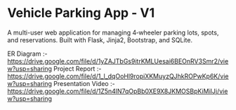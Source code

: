 # Vehicle Parking App - V1

A multi-user web application for managing 4‑wheeler parking lots, spots, and reservations.
Built with Flask, Jinja2, Bootstrap, and SQLite.

ER Diagram :- https://drive.google.com/file/d/1yZAJTbGs9itrKMLUesai6BEOnRV3Smr2/view?usp=sharing
Project Report :- https://drive.google.com/file/d/1_l_dqOoHl9ropiXKMuyzQJhkROPwKp6K/view?usp=sharing
Presentation Video :- https://drive.google.com/file/d/1Z5n4lN7qOpBb0XE9X8JKMOSBpKiMiIJj/view?usp=sharing